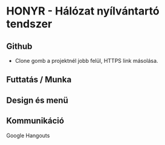 # HONYR - Hálózat nyílvántartó tendszer


## Github

* Clone gomb a projektnél jobb felül, HTTPS link másolása.


## Futtatás / Munka


## Design és menü


## Kommunikáció
Google Hangouts

